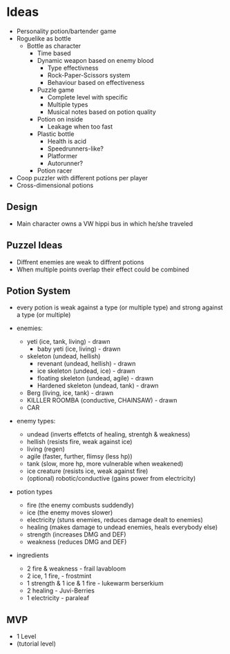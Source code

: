 # Ideas

- Personality potion/bartender game
- Roguelike as bottle
  - Bottle as character
    - Time based
    - Dynamic weapon based on enemy blood
      - Type effectivness
      - Rock-Paper-Scissors system
      - Behaviour based on effectiveness
    - Puzzle game
      - Complete level with specific
      - Multiple types
      - Musical notes based on potion quality
    - Potion on inside
      - Leakage when too fast
    - Plastic bottle
      - Health is acid
      - Speedrunners-like?
      - Platformer
      - Autorunner?
    - Potion racer
- Coop puzzler with different potions per player
- Cross-dimensional potions


## Design
- Main character owns a VW hippi bus in which he/she traveled 


## Puzzel Ideas
- Diffrent enemies are weak to diffrent potions
- When multiple points overlap their effect could be combined

## Potion System
- every potion is weak against a type (or multiple type) and strong against a type (or multiple)
- enemies:
  - yeti (ice, tank, living) - drawn
    - baby yeti (ice, living) - drawn
  - skeleton (undead, hellish)
    - revenant (undead, hellish) - drawn
    - ice skeleton (undead, ice) - drawn
    - floating skeleton (undead, agile) - drawn
    - Hardened skeleton (undead, tank) - drawn
  - Berg (living, ice, tank) - drawn
  - KILLLER ROOMBA (conductive, CHAINSAW) - drawn
  - CAR
- enemy types:
  - undead (inverts effetcts of healing, strentgh & weakness)
  - hellish (resists fire, weak against ice)
  - living (regen)
  - agile (faster, further, flimsy (less hp))
  - tank (slow, more hp, more vulnerable when weakened)
  - ice creature (resists ice, weak against fire)
  - (optional) robotic/conductive (gains power from electricity)
- potion types
  - fire (the enemy combusts suddendly)
  - ice (the enemy moves slower)
  - electricity (stuns enemies, reduces damage dealt to enemies)
  - healing (makes damage to undead enemies, heals everybody else)
  - strength (increases DMG and DEF)
  - weakness (reduces DMG and DEF)

- ingredients
  - 2 fire & weakness - frail lavabloom
  - 2 ice, 1 fire,  - frostmint
  - 1 strength & 1 ice & 1 fire - lukewarm berserkium
  - 2 healing - Juvi-Berries
  - 1 electricity - paraleaf

## MVP
- 1 Level
- (tutorial level)